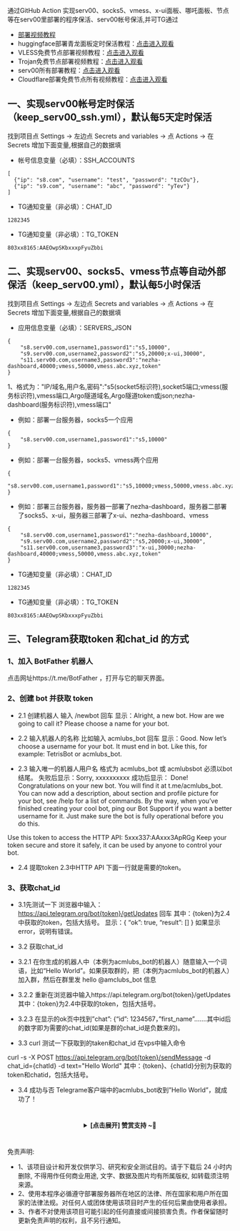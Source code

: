 通过GitHub Action 实现serv00、socks5、vmess、x-ui面板、哪吒面板、节点等在serv00里部署的程序保活、serv00帐号保活,并可TG通过


- [部署视频教程](https://youtu.be/zkGGklEaO2I)
- huggingface部署青龙面板定时保活教程：[点击进入观看](https://youtu.be/J4lcIwBowmM)
- VLESS免费节点部署视频教程：[点击进入观看](https://youtu.be/dPH63nITA0M) 
- Trojan免费节点部署视频教程：[点击进入观看](https://youtu.be/uh27CVVi6HA) 
- serv00所有部署教程：[点击进入观看](https://www.youtube.com/playlist?list=PLGVQi7TjHKXaVlrHP9Du61CaEThYCQaiY)
- Cloudflare部署免费节点所有视频教程：[点击进入观看](https://www.youtube.com/playlist?list=PLGVQi7TjHKXbrY0Pk8gm3T7m8MZ-InquF) 

## 一、实现serv00帐号定时保活（keep_serv00_ssh.yml），默认每5天定时保活
找到项目点 Settings -> 左边点 Secrets and variables -> 点 Actions -> 在 Secrets 增加下面变量,根据自己的数据填 
- 帐号信息变量（必填）：SSH_ACCOUNTS 
```
[
  {"ip": "s8.com", "username": "test", "password": "tzCOu"},
  {"ip": "s9.com", "username": "abc", "password": "yTev"}
]
```
- TG通知变量（非必填）：CHAT_ID
```
1282345
```
- TG通知变量（非必填）：TG_TOKEN
```
803xx8165:AAEOwpSKbxxxpFyuZbbi
```

## 二、实现serv00、socks5、vmess节点等自动外部保活（keep_serv00.yml），默认每5小时保活
找到项目点 Settings -> 左边点 Secrets and variables -> 点 Actions -> 在 Secrets 增加下面变量,根据自己的数据填
- 应用信息变量（必填）：SERVERS_JSON
```
{
    "s8.serv00.com,username1,password1":"s5,10000",
    "s9.serv00.com,username2,password2":"s5,20000;x-ui,30000",
    "s11.serv00.com,username3,password3":"nezha-dashboard,40000;vmess,50000,vmess.abc.xyz,token"
}

```
1、格式为："IP/域名,用户名,密码":"s5(socket5标识符),socket5端口;vmess(服务标识符),vmess端口,Argo隧道域名,Argo隧道token或json;nezha-dashboard(服务标识符),vmess端口"
- 例如：部署一台服务器，socks5一个应用
```
{
    "s8.serv00.com,username1,password1":"s5,10000"
}
```
- 例如：部署一台服务器，socks5、vmess两个应用
```
{
    "s8.serv00.com,username1,password1":"s5,10000;vmess,50000,vmess.abc.xyz,token"
}
```
- 例如：部署三台服务器，服务器一部署了nezha-dashboard，服务器二部署了socks5、x-ui，服务器三部署了x-ui、nezha-dashboard、vmess
```
{
    "s8.serv00.com,username1,password1":"nezha-dashboard,10000",
    "s9.serv00.com,username2,password2":"s5,20000;x-ui,30000",
    "s11.serv00.com,username3,password3":"x-ui,30000;nezha-dashboard,40000;vmess,50000,vmess.abc.xyz,token"
}
```

- TG通知变量（非必填）：CHAT_ID
```
1282345
```
- TG通知变量（非必填）：TG_TOKEN
```
803xx8165:AAEOwpSKbxxxpFyuZbbi
```

## 三、Telegram获取token 和chat_id 的方式
### 1、加入 BotFather 机器人
点击网址https://t.me/BotFather ，打开与它的聊天界面。

### 2、创建 bot 并获取 token
- 2.1 创建机器人
输入 /newbot 回车
显示：Alright, a new bot. How are we going to call it? Please choose a name for your bot.

- 2.2 输入机器人的名称
比如输入 acmlubs_bot 回车
显示：Good. Now let’s choose a username for your bot. It must end in bot. Like this, for example: TetrisBot or acmlubs_bot.

- 2.3 输入唯一的机器人用户名
格式为 acmlubs_bot 或 acmlubsbot 必须以bot结尾。
失败后显示：Sorry, xxxxxxxxxx
成功后显示：
Done! Congratulations on your new bot. You will find it at t.me/acmlubs_bot. You can now add a description, about section and profile picture for your bot, see /help for a list of commands. By the way, when you’ve finished creating your cool bot, ping our Bot Support if you want a better username for it. Just make sure the bot is fully operational before you do this.

Use this token to access the HTTP API:
5xxx337:AAxxx3ApRGg
Keep your token secure and store it safely, it can be used by anyone to control your bot.

- 2.4 提取token
2.3中HTTP API 下面一行就是需要的token。

### 3、获取chat_id
- 3.1先测试一下
浏览器中输入：https://api.telegram.org/bot{token}/getUpdates 回车
其中：{token}为2.4中获取的token，包括大括号。
显示：{
“ok”: true,
“result”: []
}
如果显示error，说明有错误。

- 3.2 获取chat_id
- 3.2.1 在你生成的机器人中（本例为acmlubs_bot的机器人）随意输入一个词语，比如“Hello World”。如果获取群的，把（本例为acmlubs_bot的机器人）加入群，然后在群里发 hello @amclubs_bot 信息
- 3.2.2 重新在浏览器中输入https://api.telegram.org/bot{token}/getUpdates
其中：{token}为2.4中获取的token，包括大括号。
- 3.2.3 在显示的ok页中找到”chat”: {“id”: 1234567，”first_name”…….其中id后的数字即为需要的chat_id(如果是群的chat_id是负数来的)。

- 3.3 curl 测试一下获取到的taken和chat_id
在vps中输入命令

curl -s -X POST https://api.telegram.org/bot{token}/sendMessage -d chat_id={chatId} -d text="Hello World"
其中：{token}、{chatId}分别为获取的token和chatid，包括大括号。

- 3.4 成功与否
Telegrame客户端中的acmlubs_bot收到”Hello World”，就成功了！

  # 
 <center><details><summary><strong> [点击展开] 赞赏支持 ~🧧</strong></summary>
 *我非常感谢您的赞赏和支持，它们将极大地激励我继续创新，持续产生有价值的工作。*
  
 - **USDT-TRC20:** `TWTxUyay6QJN3K4fs4kvJTT8Zfa2mWTwDD`
  
 </details></center>

 #
 免责声明:
 - 1、该项目设计和开发仅供学习、研究和安全测试目的。请于下载后 24 小时内删除, 不得用作任何商业用途, 文字、数据及图片均有所属版权, 如转载须注明来源。
 - 2、使用本程序必循遵守部署服务器所在地区的法律、所在国家和用户所在国家的法律法规。对任何人或团体使用该项目时产生的任何后果由使用者承担。
 - 3、作者不对使用该项目可能引起的任何直接或间接损害负责。作者保留随时更新免责声明的权利，且不另行通知。
 
